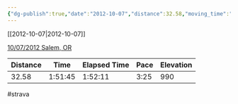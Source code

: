 ```yaml
---
{"dg-publish":true,"date":"2012-10-07","distance":32.58,"moving_time":"1:51:45","elapsed_time":"1:52:11","pace":"3:25","total_elevation_gain":990,"url":"https://www.strava.com/activities/25125352","permalink":"/01-personal/strava/2012-10-07-10-07-2012-salem-or/","dgPassFrontmatter":true}
---
```



[[2012-10-07\|2012-10-07]]

[10/07/2012 Salem, OR](https://www.strava.com/activities/25125352)

| Distance | Time    | Elapsed Time | Pace | Elevation |
| -------- | ------- | ------------ | ---- | --------- |
| 32.58    | 1:51:45 | 1:52:11      | 3:25 | 990       |




#strava
